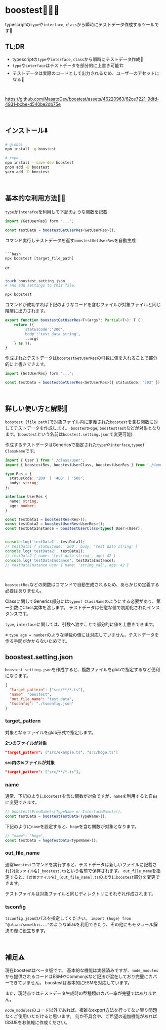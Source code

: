 # boostest🚀🚀🚀

typescriptの`type`や`interface`, `class`から瞬時にテストデータ作成するツールです🤖

## TL;DR

- typescriptの`type`や`interface`, `class`から瞬時にテストデータ作成📝
- `type`や`interface`はテストデータを部分的に上書き可能🏗️
- テストデータは実際のコードとして出力されるため、ユーザーのアセットになる💸

<br />

https://github.com/MasatoDev/boostest/assets/46220963/62ce7221-9dfd-4931-bcbe-d540be2db75e

<br />

## インストール⬇️

```bash
# global
npm install -g boostest

# repo
npm install --save-dev boostest
pnpm add -D boostest
yarn add -D boostest
```

<br />

## 基本的な利用方法🚀🚀

####

`type`か`interafce`を利用して下記のような関数を記載

```ts
import {GetUserRes} form "...";

const testData = boostestGetUserRes<GetUserRes>();
```

コマンド実行しテストデータを返す`boostestGetUserRes`を自動生成

```

```bash
npx boostest [target_file_path]
```

*or*


```bash

touch boostest.setting.json
# and add settings to this file.

npx boostest
```

コマンドが成功すれば下記のようなコードを含むファイルが対象ファイルと同じ階層に出力されます。

```ts
export function boostestGetUserRes<T>(args?: Partial<T>): T {
	return ({
		'statusCode':'200',
		'body':'test data string',
		...args
	} as T);
}
```

作成されたテストデータは`boostestGetUserRes`の引数に値を入れることで部分的に上書きできます。

```ts
import {GetUserRes} form "...";

const testData = boostestGetUserRes<GetUserRes>({ statusCode: "503" });
```

<br />


## 詳しい使い方と解説🔧

`boostest [file path]`で対象ファイル内に定義された`boostest`を含む関数に対してテストデータを作成します。
`boostestHoge`, `boostestTest`などが対象となります。(`boostest`という名前は`boostest.setting.json`で変更可能)

作成するテストデータはGenericsで指定された`type`や`interface`,`typeof ClassName`です。


```ts
import { User } from './class/user';
import { boostestRes, boostestUserClass, boostestUserRes } from './demo_test_data';

type Res = {
  statusCode: '200' | '400' | '500';
  body: string;
};

interface UserRes {
  name: string;
  age: number;
}

const testData1 = boostestRes<Res>();
const testData2 = boostestUserRes<UserRes>();
const testDataInstance = boostestUserClass<typeof User>(User);


console.log('testData1', testData1);
// testData1 { statusCode: '200', body: 'test data string' }
console.log('testData2', testData2);
// testData2 { name: 'test data string', age: 42 }
console.log('testDataInstance', testDataInstance);
// testDataInstance User { name: 'string_val', age: 42 }
```

<br />

`boostestRes`などの関数はコマンドで自動生成されるため、あらかじめ定義する必要はありません。

Classに関してGenerics部分には`typeof ClassName`のようにする必要があり、第一引数にClass実体を渡します。
テストデータは任意な値で初期化されたインスタンスです。

`type`, `interface`に関しては、引数へ渡すことで部分的に値を上書きできます。

※ `type age = number`のような単独の値には対応していません。テストデータを作る手間がかからないためです。


## boostest.setting.json

`boostest.setting.json`を作成すると、複数ファイルをglobで指定するなど便利になります。

```json
{
  "target_pattern": ["src/**/*.ts"],
  "name": "boostest",
  "out_file_name": "test_data",
  "tsconfig": "./tsconfig.json"
}
```


### target_pattern

対象となるファイルをglob形式で指定します。

**2つのファイルが対象**
```json
"target_pattern": ["src/example.ts", "src/hoge.ts"]
```

**src内のtsファイルが対象**
```json
"target_pattern": ["src/**/*.ts"],
```

### name

通常、下記のように`boostest`を含む関数が対象ですが、`name`を利用すると自由に変更できます。

```ts
// boostest[FreeName]<[TypeName or InterfaceName]>();
const testData = boostestTestData<TypeName>();
```

下記のように`name`を設定すると、`hoge`を含む関数が対象となります。

```ts
// "name": "hoge",
const testData = hogeTestData<TypeName>();
```

### out_file_name

通常`boostest`コマンドを実行すると、テストデータは新しいファイルに記載され`[対象ファイル名]_boostest.ts`という名前で保存されます。
`out_file_name`を指定すると、`[対象ファイル名]_[out_file_name].ts`のように`boostest`部分を変更できます。

テストファイルは対象ファイルと同じディレクトリにそれぞれ作成されます。

### tsconfig

`tsconfig.json`のパスを指定してください。
`import {hoge} from "@alias/somethis..."`のようなaliasを利用できたり、その他にもモジュール解決の際に役立ちます。

<br />

## 補足⚠️

現在boostestはベータ版です。
基本的な機能は実装済みですが、`node_modules`から提供されるコードはESMやCommonjsなど記法が混在しており完璧にカバーできていません。
boostestは基本的にESMを対応しています。

また、現時点ではテストデータ生成時の型種類のカバー率が完璧ではありません。

`node_modules`のコード以外であれば、複雑なexport方法を行ってない限り問題なくご使用いただけると思います。
何か不具合や、ご希望の追加機能があればISSUEをお気軽に作成ください。
